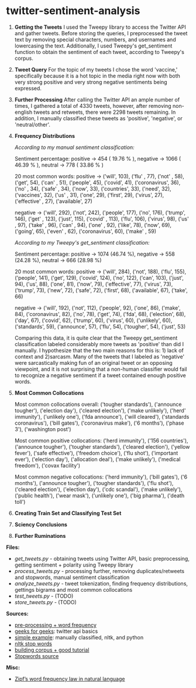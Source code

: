 # twitter-sentiment-analysis

1. **Getting the Tweets**
    I used the Tweepy library to access the Twitter API and gather tweets. Before storing the queries, I preprocessed the tweet text by removing special characters, numbers, and usernames and lowercasing the text. Additionally, I used Tweepy's get_sentiment function to obtain the sentiment of each tweet, according to Tweepy's corpus.

2. **Tweet Query**
    For the topic of my tweets I chose the word 'vaccine,' specifically because it is a hot topic in the media right now with both very strong positive and very strong negative sentiments being expressed.

3. **Further Processing**
    After calling the Twitter API an ample number of times, I gathered a total of 4330 tweets, however, after removing non-english tweets and retweets, there were 2298 tweets remaining. In addition, I manually classified these tweets as 'positive', 'negative', or 'neutral/other'.

4. **Frequency Distributions**

    *According to my manual sentiment classification:*

    Sentiment percentage:
    positive -> 454 ( 19.76 % ), negative -> 1066 ( 46.39 % ), neutral -> 778 ( 33.86 % )

    20 most common words:
    positive -> ('will', 103), ('flu' , 77), ('not'    , 58), ('get', 54), ('can'   , 51), ('people', 45), ('covid', 41), ('coronavirus', 36), ('no'  , 34), ('safe' , 34), ('now', 33), ('countries', 33), ('need', 32), ('vaccines', 32), ('us'  , 31), ('one', 29), ('first', 29), ('virus', 27), ('effective'  , 27), ('available', 27)

    negative -> ('will', 292), ('not', 242), ('people', 177), ('no', 176), ('trump', 146), ('get'  , 123), ('just', 115), ('covid'     , 113), ('flu', 106), ('virus', 98), ('us' , 97), ('take'     , 96), ('can' , 94), ('one'     , 92), ('like', 78), ('now', 69), ('going', 65), ('even' , 62), ('coronavirus', 60), ('make'     , 59)


    *According to my Tweepy's get_sentiment classification:*

    Sentiment percentage:
    positive -> 1074 (46.74 %), negative -> 558 (24.28 %), neutral -> 666 (28.98 %)

    20 most common words:
    positive -> ('will', 284), ('not', 188), ('flu', 155), ('people', 141), ('get', 129), ('covid', 124), ('no', 122), ('can', 103), ('just', 94), ('us', 88), ('one', 81), ('now', 79), ('effective', 77), ('virus', 73), ('trump', 73), ('new', 72), ('safe', 72), ('first', 68), ('available', 67), ('take', 66)

    negative -> ('will', 192), ('not', 112), ('people', 92), ('one', 86), ('make', 84), ('coronavirus', 82), ('no', 78), ('get', 74), ('fda', 68), ('election', 68), ('day', 67), ('covid', 62), ('trump', 60), ('virus', 60), ('unlikely', 60), ('standards', 59), ('announce', 57), ('flu', 54), ('tougher', 54), ('just', 53)


    Comparing this data, it is quite clear that the Tweepy get_sentiment classification labeled considerably more tweets as 'positive' than did I manually. I hypothesize that the two main reasons for this is: 1) lack of context and 2)sarcasm. Many of the tweets that I labeled as 'negative' were sarcastically making fun of an original tweet or an opposing viewpoint, and it is not surprising that a non-human classifier would fail to recognize a negative sentiment if a tweet contained enough positive words.

5. **Most Common Collocations**

    Most common collocations overall:
    ('tougher standards'), ('announce tougher'), ('election day'), ('cleared election'), ('make unlikely'), ('herd' immunity'), ('unlikely one'), ('fda announce'), ('will cleared'), ('standards coronavirus'), ('bill gates'), ('coronavirus make'), ('6 months'), ('phase 3'), ('washington post')

    Most common positive collocations:
    ('herd immunity'), ('156 countries'), ('announce tougher'), ('tougher standards'), ('cleared election'), ('yellow fever'), ('safe effective'), ('freedom choice'), ('flu shot'), ('important ever'), ('election day'), ('allocation deal'), ('make unlikely'), ('medical freedom'), ('covax facility')

    Most common negative collocations:
    ('herd immunity'), ('bill gates'), ('6 months'), ('announce tougher'), ('tougher standards'), ('flu shot'), ('cleared election'), ('election day'), ('cdc scandal'), ('make unlikely'), ('public health'), ('wear mask'), ('unlikely one'), ('big pharma'), ('death toll')

6. **Creating Train Set and Classifying Test Set**

7. **Sciency Conclusions**

8. **Further Ruminations**


**Files:**
- *get_tweets.py*      - obtaining tweets using Twitter API, basic preprocessing, getting sentiment + polarity using Tweepy library
- *process_tweets.py* - processing further, removing duplicates/retweets and stopwords, manual sentiment classification
- *analyze_tweets.py*  - tweet tokenization, finding frequency distributions, gettings bigrams and most common collocations
- *test_tweets.py*     - (TODO)
- *store_tweets.py*    - (TODO)


**Sources:**
- [pre-processing + word frequency](https://towardsdatascience.com/keras-challenges-the-avengers-541346acb804)
- [geeks for geeks](https://www.geeksforgeeks.org/twitter-sentiment-analysis-using-python/): twitter api basics
- [simple example](https://www.laurentluce.com/posts/twitter-sentiment-analysis-using-python-and-nltk/ ): manually classified, nltk, and python
- [nltk stop words](https://www.geeksforgeeks.org/removing-stop-words-nltk-python/)
- [building corpus + good tutorial](https://towardsdatascience.com/creating-the-twitter-sentiment-analysis-program-in-python-with-naive-bayes-classification-672e5589a7ed)
- [Stopwords source](https://www.ranks.nl/stopwords)


**Misc:**
- [Zipf’s word frequency law in natural language](https://dwulff.github.io/_Naturallanguage/Literature/ZipfLaw2.pdf)
